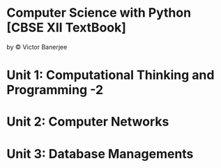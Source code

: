 # Computer Science with Python [CBSE XII TextBook]
by © Victor Banerjee

# Unit 1: Computational Thinking and Programming -2
# Unit 2: Computer Networks
# Unit 3: Database Managements
